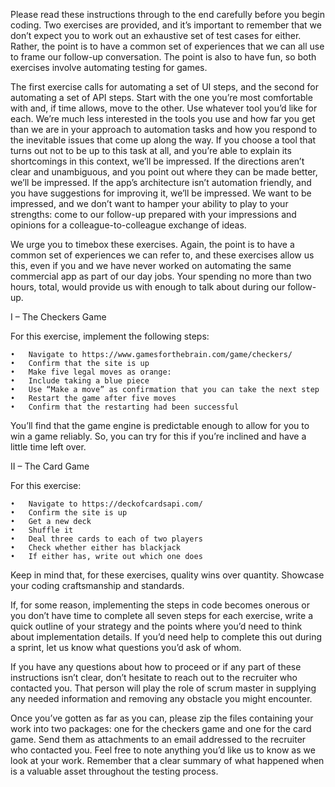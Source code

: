 Please read these instructions through to the end carefully before you begin coding. Two exercises are provided, and it’s important to remember that we don’t expect you to work out an exhaustive set of test cases for either. Rather, the point is to have a common set of experiences that we can all use to frame our follow-up conversation. The point is also to have fun, so both exercises involve automating testing for games. 

The first exercise calls for automating a set of UI steps, and the second for automating a set of API steps. Start with the one you’re most comfortable with and, if time allows, move to the other. Use whatever tool you’d like for each. We’re much less interested in the tools you use and how far you get than we are in your approach to automation tasks and how you respond to the inevitable issues that come up along the way. If you choose a tool that turns out not to be up to this task at all, and you’re able to explain its shortcomings in this context, we’ll be impressed. If the directions aren’t clear and unambiguous, and you point out where they can be made better, we’ll be impressed. If the app’s architecture isn’t automation friendly, and you have suggestions for improving it, we’ll be impressed. We want to be impressed, and we don’t want to hamper your ability to play to your strengths: come to our follow-up prepared with your impressions and opinions for a colleague-to-colleague exchange of ideas. 

We urge you to timebox these exercises. Again, the point is to have a common set of experiences we can refer to, and these exercises allow us this, even if you and we have never worked on automating the same commercial app as part of our day jobs. Your spending no more than two hours, total, would provide us with enough to talk about during our follow-up. 

I – The Checkers Game 

For this exercise, implement the following steps:

	•	Navigate to https://www.gamesforthebrain.com/game/checkers/
	•	Confirm that the site is up
	•	Make five legal moves as orange:
	•	Include taking a blue piece
	•	Use “Make a move” as confirmation that you can take the next step
	•	Restart the game after five moves
	•	Confirm that the restarting had been successful

You’ll find that the game engine is predictable enough to allow for you to win a game reliably. So, you can try for this if you’re inclined and have a little time left over.

II – The Card Game

For this exercise:

	•	Navigate to https://deckofcardsapi.com/
	•	Confirm the site is up
	•	Get a new deck
	•	Shuffle it
	•	Deal three cards to each of two players
	•	Check whether either has blackjack
	•	If either has, write out which one does
   
Keep in mind that, for these exercises, quality wins over quantity. Showcase your coding craftsmanship and standards.

If, for some reason, implementing the steps in code becomes onerous or you don’t have time to complete all seven steps for each exercise, write a quick outline of your strategy and the points where you’d need to think about implementation details. If you’d need help to complete this out during a sprint, let us know what questions you’d ask of whom.

If you have any questions about how to proceed or if any part of these instructions isn’t clear, don’t hesitate to reach out to the recruiter who contacted you. That person will play the role of scrum master in supplying any needed information and removing any obstacle you might encounter. 

Once you’ve gotten as far as you can, please zip the files containing your work into two packages: one for the checkers game and one for the card game. Send them as attachments to an email addressed to the recruiter who contacted you. Feel free to note anything you’d like us to know as we look at your work. Remember that a clear summary of what happened when is a valuable asset throughout the testing process.


